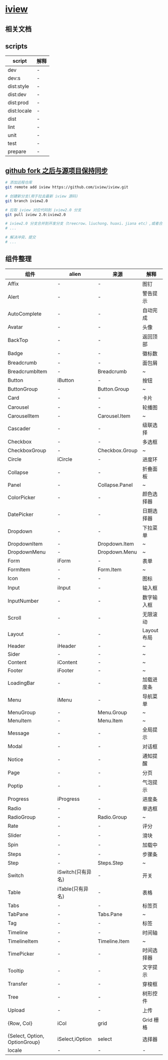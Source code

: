 # [iview](https://www.iviewui.com/)

## 相关文档

## scripts

| script      | 解释 |
| ----------- | ---- |
| dev         | -    |
| dev:s       | -    |
| dist:style  | -    |
| dist:dev    | -    |
| dist:prod   | -    |
| dist:locale | -    |
| dist        | -    |
| lint        | -    |
| unit        | -    |
| test        | -    |
| prepare     | -    |

## [github fork 之后与源项目保持同步](https://zhuanlan.zhihu.com/p/28348159)

```bash
# 添加远程仓库
git remote add iview https://github.com/iview/iview.git

# 创建新分支(用于拉去最新 iview 源码)
git branch iview2.0

# 拉取 iview 对应代码到 iview2.0 分支
git pull iview 2.0:iview2.0

# iview2.0 分支合并到开发分支（treecrow、liuchong、huaxi、jiana etc）,或者合并到 master
# ...

# 解决冲突、提交
# ...
```

## 组件整理

| 组件                          | alien             | 来源           | 解释        |
| ----------------------------- | ----------------- | -------------- | ----------- |
| Affix                         | -                 | -              | 图钉        |
| Alert                         | -                 | -              | 警告提示    |
| AutoComplete                  | -                 | -              | 自动完成    |
| Avatar                        | -                 | -              | 头像        |
| BackTop                       | -                 | -              | 返回顶部    |
| Badge                         | -                 | -              | 徽标数      |
| Breadcrumb                    | -                 | -              | 面包屑      |
| BreadcrumbItem                | -                 | Breadcrumb     | ~           |
| Button                        | iButton           | -              | 按钮        |
| ButtonGroup                   | -                 | Button.Group   | ~           |
| Card                          | -                 | -              | 卡片        |
| Carousel                      | -                 | -              | 轮播图      |
| CarouselItem                  | -                 | Carousel.Item  | ~           |
| Cascader                      | -                 | -              | 级联选择    |
| Checkbox                      | -                 | -              | 多选框      |
| CheckboxGroup                 | -                 | Checkbox.Group | ~           |
| Circle                        | iCircle           | -              | 进度环      |
| Collapse                      | -                 | -              | 折叠面板    |
| Panel                         | -                 | Collapse.Panel | ~           |
| ColorPicker                   | -                 | -              | 颜色选择器  |
| DatePicker                    | -                 | -              | 日期选择器  |
| Dropdown                      | -                 | -              | 下拉菜单    |
| DropdownItem                  | -                 | Dropdown.Item  | ~           |
| DropdownMenu                  | -                 | Dropdown.Menu  | ~           |
| Form                          | iForm             | -              | 表单        |
| FormItem                      | -                 | Form.Item      | ~           |
| Icon                          | -                 | -              | 图标        |
| Input                         | iInput            | -              | 输入框      |
| InputNumber                   | -                 | -              | 数字输入框  |
| Scroll                        | -                 | -              | 无限滚动    |
| Layout                        | -                 | -              | Layout 布局 |
| Header                        | iHeader           | -              | ~           |
| Sider                         | -                 | -              | ~           |
| Content                       | iContent          | -              | ~           |
| Footer                        | iFooter           | -              | ~           |
| LoadingBar                    | -                 | -              | 加载进度条  |
| Menu                          | iMenu             | -              | 导航菜单    |
| MenuGroup                     | -                 | Menu.Group     | ~           |
| MenuItem                      | -                 | Menu.Item      | ~           |
| Message                       | -                 | -              | 全局提示    |
| Modal                         | -                 | -              | 对话框      |
| Notice                        | -                 | -              | 通知提醒    |
| Page                          | -                 | -              | 分页        |
| Poptip                        | -                 | -              | 气泡提示    |
| Progress                      | iProgress         | -              | 进度条      |
| Radio                         | -                 | -              | 单选框      |
| RadioGroup                    | -                 | Radio.Group    | ~           |
| Rate                          | -                 | -              | 评分        |
| Slider                        | -                 | -              | 滑块        |
| Spin                          | -                 | -              | 加载中      |
| Steps                         | -                 | -              | 步骤条      |
| Step                          | -                 | Steps.Step     | ~           |
| Switch                        | iSwitch(只有异名) | -              | 开关        |
| Table                         | iTable(只有异名)  | -              | 表格        |
| Tabs                          | -                 | -              | 标签页      |
| TabPane                       | -                 | Tabs.Pane      | ~           |
| Tag                           | -                 | -              | 标签        |
| Timeline                      | -                 | -              | 时间轴      |
| TimelineItem                  | -                 | Timeline.Item  | ~           |
| TimePicker                    | -                 | -              | 时间选择器  |
| Tooltip                       | -                 | -              | 文字提示    |
| Transfer                      | -                 | -              | 穿梭框      |
| Tree                          | -                 | -              | 树形控件    |
| Upload                        | -                 | -              | 上传        |
| {Row, Col}                    | iCol              | grid           | Grid 栅格   |
| {Select, Option, OptionGroup} | iSelect,iOption   | select         | 选择器      |
| locale                        | -                 | -              | -           |